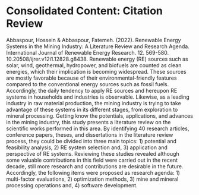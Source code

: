 # Consolidated Content: Citation Review

Abbaspour, Hossein & Abbaspour, Fatemeh. (2022). Renewable Energy Systems in the Mining Industry: A Literature Review and Research Agenda. International Journal of Renewable Energy Research. 12. 569-580. 10.20508/ijrer.v12i1.12828.g8438. Renewable energy (RE) sources such as solar, wind, geothermal, hydropower, and biofuels are counted as clean energies, which their implication is becoming widespread. These sources are mostly favorable because of their environmental-friendly features compared to the conventional energy sources such as fossil fuels. Accordingly, the daily tendency to apply RE sources and hereupon RE systems in households and industries is observable. Likewise, as a leading industry in raw material production, the mining industry is trying to take advantage of these systems in its different stages, from exploration to mineral processing. Getting know the potentials, applications, and advances in the mining industry, this study presents a literature review on the scientific works performed in this area. By identifying 40 research articles, conference papers, theses, and dissertations in the literature review process, they could be divided into three main topics: 1) potential and feasibility analysis, 2) RE system selection and, 3) application and perspective of RE systems. Reviewing these studies revealed although some valuable contributions in this field were carried out in the recent decade, still more research and contributions are desirable in the future. Accordingly, the following items were proposed as research agenda: 1) multi-factor evaluations, 2) optimization methods, 3) mine and mineral processing operations and, 4) software development.